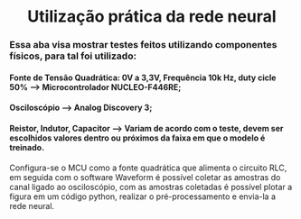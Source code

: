<h1 align="center">Utilização prática da rede neural</h1>

### Essa aba visa mostrar testes feitos utilizando componentes físicos, para tal foi utilizado:

#### Fonte de Tensão Quadrática: 0V a 3,3V, Frequência 10k Hz, duty cicle 50% --> Microcontrolador NUCLEO-F446RE;

#### Osciloscópio --> Analog Discovery 3;

#### Reistor, Indutor, Capacitor --> Variam de acordo com o teste, devem ser escolhidos valores dentro ou próximos da faixa em que o modelo é treinado.

Configura-se o MCU como a fonte quadrática que alimenta o circuito RLC, em seguida com o software Waveform é possível coletar as amostras do canal ligado ao osciloscópio, com as amostras coletadas é possível plotar a figura em um código python, realizar o pré-processamento e envia-la a rede neural.


